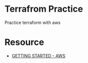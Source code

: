 # Terrafrom Practice

Practice terraform with aws

# Resource
- [GETTING STARTED - AWS](https://learn.hashicorp.com/terraform/getting-started/install)

